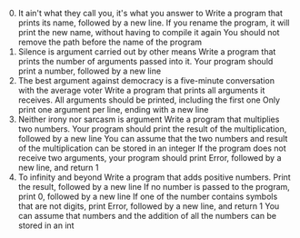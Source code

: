 0. It ain't what they call you, it's what you answer to
	Write a program that prints its name, followed by a new line.
If you rename the program, it will print the new name, without having to compile it again
You should not remove the path before the name of the program
1. Silence is argument carried out by other means
	Write a program that prints the number of arguments passed into it.
Your program should print a number, followed by a new line
2. The best argument against democracy is a five-minute conversation with the average voter
	Write a program that prints all arguments it receives.
All arguments should be printed, including the first one
Only print one argument per line, ending with a new line
3. Neither irony nor sarcasm is argument
	Write a program that multiplies two numbers.
Your program should print the result of the multiplication, followed by a new line
You can assume that the two numbers and result of the multiplication can be stored in an integer
If the program does not receive two arguments, your program should print Error, followed by a new line, and return 1
4. To infinity and beyond
	Write a program that adds positive numbers.
Print the result, followed by a new line
If no number is passed to the program, print 0, followed by a new line
If one of the number contains symbols that are not digits, print Error, followed by a new line, and return 1
You can assume that numbers and the addition of all the numbers can be stored in an int
